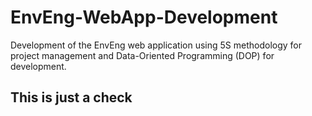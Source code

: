 # EnvEng-WebApp-Development
Development of the EnvEng web application using 5S methodology for project management and Data-Oriented Programming (DOP) for development.

## This is just a check
